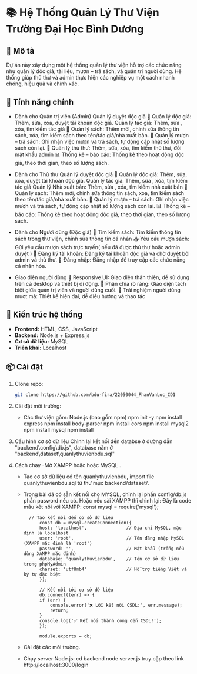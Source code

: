# 📚 Hệ Thống Quản Lý Thư Viện Trường Đại Học Bình Dương

## 📝 Mô tả
Dự án này xây dựng một hệ thống quản lý thư viện hỗ trợ các chức năng như quản lý độc giả, tài liệu, mượn – trả sách, và quản trị người dùng. Hệ thống giúp thủ thư và admin thực hiện các nghiệp vụ một cách nhanh chóng, hiệu quả và chính xác.

## 🚀 Tính năng chính
- Dành cho Quản trị viên (Admin)
       Quản lý duyệt độc giả
    👤 Quản lý độc giả: Thêm, sửa, xóa, duyệt tài khoản độc giả.
        Quản lý tác giả: Thêm, sửa , xóa, tìm kiếm tác giả
    📖 Quản lý sách: Thêm mới, chỉnh sửa thông tin sách, xóa, tìm kiếm sách theo tên/tác giả/nhà xuất bản.
    🔄 Quản lý mượn – trả sách: Ghi nhận việc mượn và trả sách, tự động cập nhật số lượng sách còn lại.
    🔐 Quản lý thủ thư: Thêm, sửa, xóa, tìm kiếm thủ thư, đổi mật khẩu admin
    📊 Thống kê – báo cáo: Thống kê theo hoạt động độc giả, theo thời gian, theo số lượng sách.
- Dành cho Thủ thư
       Quản lý duyệt độc giả
    👤 Quản lý độc giả: Thêm, sửa, xóa, duyệt tài khoản độc giả.
        Quản lý tác giả: Thêm, sửa , xóa, tìm kiếm tác giả
        Quản lý Nhà xuất bản: Thêm, sửa , xóa, tìm kiếm nhà xuất bản
    📖 Quản lý sách: Thêm mới, chỉnh sửa thông tin sách, xóa, tìm kiếm sách theo tên/tác giả/nhà xuất bản.
    🔄 Quản lý mượn – trả sách: Ghi nhận việc mượn và trả sách, tự động cập nhật số lượng sách còn lại.
    📊 Thống kê – báo cáo: Thống kê theo hoạt động độc giả, theo thời gian, theo số lượng sách.

- Dành cho Người dùng (Độc giả)
    🔎 Tìm kiếm sách: Tìm kiếm thông tin sách trong thư viện, chỉnh sửa thông tin cá nhân
    📥 Yêu cầu mượn sách: Gửi yêu cầu mượn sách trực tuyến( nếu đã được thủ thư hoặc admin duyệt )
    📝 Đăng ký tài khoản: Đăng ký tài khoản độc giả và chờ duyệt bởi admin và thủ thư.
    🔐 Đăng nhập: Đăng nhập để truy cập các chức năng cá nhân hóa.
- Giao diện người dùng
    📱 Responsive UI: Giao diện thân thiện, dễ sử dụng trên cả desktop và thiết bị di động.
    🧭 Phân chia rõ ràng: Giao diện tách biệt giữa quản trị viên và người dùng cuối.
    🎨 Trải nghiệm người dùng mượt mà: Thiết kế hiện đại, dễ điều hướng và thao tác

## 🧱 Kiến trúc hệ thống
- **Frontend:** HTML, CSS, JavaScript
- **Backend:**  Node.js + Express.js
- **Cơ sở dữ liệu:** MySQL
- **Triển khai:** Localhost

## 📦 Cài đặt
1. Clone repo:
   ```bash
   git clone https://github.com/bdu-fira/22050044_PhanVanLoc_CD1
   
2. Cài đặt môi trường:
    - Các thư viện gồm:
        Node.js (bao gồm npm)
        npm init -y
        npm install express
        npm install body-parser
        npm install cors
        npm install mysql2
        npm install mysql
        npm install


3. Cấu hình cơ sở dữ liệu
 Chỉnh lại kết nối đến databse ở đường dẫn "backend\config\db.js",
 database nằm ở "backend\dataset\quanlythuvienbdu.sql"

4. Cách chạy 
    -Mở XAMPP hoặc hoặc MySQL .
    - Tạo cơ sở dữ liệu có tên quanlythuvienbdu, import file quanlythuvienbdu.sql từ thư mục backend/dataset/.
    - Trong bài đã có sẵn kết nối cho MYSQL, chỉnh lại phần config/db.js phần pasword nếu có. Hoặc nếu sài XAMPP thì chỉnh lại:
    Đây là code mẫu kêt nối với XAMPP:
                const mysql = require('mysql');

            // Tạo kết nối đến cơ sở dữ liệu
                const db = mysql.createConnection({
                host: 'localhost',               // Địa chỉ MySQL, mặc định là localhost
                user: 'root',                    // Tên đăng nhập MySQL (XAMPP mặc định là 'root')
                password: '',                    // Mật khẩu (trống nếu dùng XAMPP mặc định)
                database: 'quanlythuvienbdu',    // Tên cơ sở dữ liệu trong phpMyAdmin
                charset: 'utf8mb4'               // Hỗ trợ tiếng Việt và ký tự đặc biệt
                });

                // Kết nối tới cơ sở dữ liệu
                db.connect((err) => {
                if (err) {
                    console.error('❌ Lỗi kết nối CSDL:', err.message);
                    return;
                }
                console.log('✅ Kết nối thành công đến CSDL!');
                });

                module.exports = db;
    - Cài đặt các môi trường.
    - Chạy server Node.js:
            cd backend
            node server.js
            truy cập theo link 
            http://localhost:3000/login



    

    


